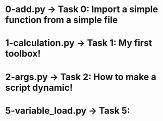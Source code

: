 # 0-add.py -> Task 0: Import a simple function from a simple file
# 1-calculation.py -> Task 1: My first toolbox!
# 2-args.py -> Task 2: How to make a script dynamic!
# 5-variable_load.py -> Task 5: 